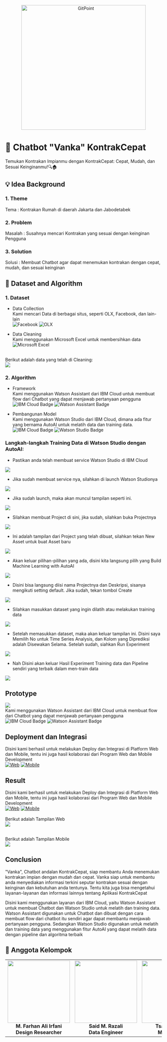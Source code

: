 
<p align="center">
  <a href="https://gitpoint.co/">
    <img alt="GitPoint" title="GitPoint" src="https://drive.google.com/uc?export=view&id=1fTUyZ-oGF5RM7soIQlG9N7RrQXxX4b5f" width="400" height"400">
  </a>
</p>

# 🤖 Chatbot "Vanka" KontrakCepat 

Temukan Kontrakan Impianmu dengan KontrakCepat: Cepat, Mudah, dan Sesuai Keinginanmu!🔍🏠
## 💡 Idea Background

### 1. Theme
Tema : Kontrakan Rumah di daerah Jakarta dan Jabodetabek

### 2. Problem
Masalah : Susahnya mencari Kontrakan yang sesuai dengan keinginan Pengguna

### 3. Solution
Solusi : Membuat Chatbot agar dapat menemukan kontrakan dengan cepat, mudah, dan sesuai keinginan

## 📱 Dataset and Algorithm

### 1. Dataset
- Data Collection      
Kami mencari Data di berbagai situs, seperti OLX, Facebook, dan lain-lain <br />
![Facebook](https://img.shields.io/badge/Facebook-%231877F2.svg?style=for-the-badge&logo=Facebook&logoColor=white)
![OLX](https://img.shields.io/badge/OLX-%23E20000.svg?style=for-the-badge&logo=OLX&logoColor=white)

- Data Cleaning <br />
Kami menggunakan Microsoft Excel untuk membersihkan data <br />
 ![Microsoft Excel](https://img.shields.io/badge/Microsoft_Excel-217346?style=for-the-badge&logo=microsoft-excel&logoColor=white)
<br>
Berikut adalah data yang telah di Cleaning:  <br />
<img src="https://drive.google.com/uc?export=view&id=1XXUxehZmTAvyY0A_WGqUD46hPCTXPGro">






### 2. Algorithm

- Framework <br />
Kami menggunakan Watson Assistant dari IBM Cloud untuk membuat flow dari Chatbot yang dapat menjawab pertanyaan pengguna <br />
![IBM Cloud Badge](https://img.shields.io/badge/IBM%20Cloud-%230077B5.svg?style=for-the-badge&logo=IBM&logoColor=white)
![Watson Assistant Badge](https://img.shields.io/badge/Watson%20Assistant-%236B3EFA.svg?style=for-the-badge&logo=IBMWatson&logoColor=white)


- Pembangunan Model <br />
Kami menggunakan Watson Studio dari IBM Cloud, dimana ada fitur yang bernama AutoAI untuk melatih data dan training data.
![IBM Cloud Badge](https://img.shields.io/badge/IBM%20Cloud-%230077B5.svg?style=for-the-badge&logo=IBM&logoColor=white)
![Watson Studio Badge](https://img.shields.io/badge/Watson%20Studio-%234CAF50.svg?style=for-the-badge&logo=IBM&logoColor=white)


### Langkah-langkah Training Data di Watson Studio dengan AutoAI: 
- Pastikan anda telah membuat service Watson Studio di IBM Cloud 
<img src="https://drive.google.com/uc?export=view&id=1_GIcqlA3LtY96uRJvhvxoxP0PrORSfnH">


- Jika sudah membuat service nya, silahkan di launch Watson Studionya 
<img src="https://drive.google.com/uc?export=view&id=1uInSVCCEQbLYcLBb6eVgmQzt3Fo6ygVP">

- Jika sudah launch, maka akan muncul tampilan seperti ini.
<img src="https://drive.google.com/uc?export=view&id=1rltnfEuLnWk-b37Q8NHp1cgY8tdZh-Fm">

- Silahkan membuat Project di sini, jika sudah, silahkan buka Projectnya 
<img src="https://drive.google.com/uc?export=view&id=1lLIKfL-uqcqgPCMs7ib47NCjbX9yTje0">

- Ini adalah tampilan dari Project yang telah dibuat, silahkan tekan New Asset untuk buat Asset baru
<img src="https://drive.google.com/uc?export=view&id=1DeCgBmKVaKaBT_SJnx8C-8oPic4epLAy">

- Akan keluar pilihan-pilihan yang ada, disini kita langsung pilih yang Build Machine Learning with AutoAI
<img src="https://drive.google.com/uc?export=view&id=1qistraTPr_bxxmbpazeMDO0umbke08p-">

- Disini bisa langsung diisi nama Projectnya dan Deskripsi, sisanya mengikuti setting default. Jika sudah, tekan tombol Create 
<img src="https://drive.google.com/uc?export=view&id=1IVSgzSkypaMiGOSoU9LQKH1S1dxecah7">

- Silahkan masukkan dataset yang ingin dilatih atau melakukan training data
<img src="https://drive.google.com/uc?export=view&id=1HKtW1q9MITQuP16OWcPy_ktCx9lf8gHe">

- Setelah memasukkan dataset, maka akan keluar tampilan ini. Disini saya Memilih No untuk Time Series Analysis, dan Kolom yang Diprediksi adalah Disewakan Selama. Setelah sudah, siahkan Run Experiment
<img src="https://drive.google.com/uc?export=view&id=137Dn7PpF-K7pcD5V9zn0yqsHSYm0girn">

- Nah Disini akan keluar Hasil Experiment Training data dan Pipeline sendiri yang terbaik dalam men-train data
<img src="https://drive.google.com/uc?export=view&id=1fPaBOlQi54L_qxHEVeY0sPTlIaKHqGF5">


## Prototype
<img src="https://drive.google.com/uc?export=view&id=1nKUtMACImniXqdYGbJSPxl6ElTir1ZJM"> <br />
Kami menggunakan Watson Assistant dari IBM Cloud untuk membuat flow dari Chatbot yang dapat menjawab pertanyaan pengguna <br />
![IBM Cloud Badge](https://img.shields.io/badge/IBM%20Cloud-%230077B5.svg?style=for-the-badge&logo=IBM&logoColor=white)
![Watson Assistant Badge](https://img.shields.io/badge/Watson%20Assistant-%236B3EFA.svg?style=for-the-badge&logo=IBMWatson&logoColor=white)




## Deployment dan Integrasi
Disini kami berhasil untuk melakukan Deploy dan Integrasi di Platform Web dan Mobile, tentu ini juga hasil kolaborasi dari Program Web dan Mobile Development <br />
[![Web](https://img.shields.io/badge/Web-Development-blue?style=for-the-badge&logo=html5)](https://github.com/username/repository)
[![Mobile](https://img.shields.io/badge/Mobile-Development-green?style=for-the-badge&logo=android)](https://github.com/username/repository)




## Result
Disini kami berhasil untuk melakukan Deploy dan Integrasi di Platform Web dan Mobile, tentu ini juga hasil kolaborasi dari Program Web dan Mobile Development <br />
[![Web](https://img.shields.io/badge/Web-Development-blue?style=for-the-badge&logo=html5)](https://github.com/username/repository)
[![Mobile](https://img.shields.io/badge/Mobile-Development-green?style=for-the-badge&logo=android)](https://github.com/username/repository)
<br />
<br />
Berikut adalah Tampilan Web  <br />
<img src="https://drive.google.com/uc?export=download&id=1Nivx71J8c86md0aHOJtK_KHVrM1vND5M">

<br>
Berikut adalah Tampilan Mobile  <br />
<img src="https://drive.google.com/uc?export=download&id=1-9U8wCe0wiSMoq4VxQyh-mwHcsdvcfun">

## Conclusion
"Vanka", Chatbot andalan KontrakCepat, siap membantu Anda menemukan kontrakan impian dengan mudah dan cepat. Vanka siap untuk membantu anda menyediakan informasi terkini seputar kontrakan sesuai dengan keinginan dan kebutuhan anda tentunya. Tentu kita juga bisa mengetahui layanan-layanan dan informasi lainnya tentang Aplikasi KontrakCepat

Disini kami menggunakan layanan dari IBM Cloud, yaitu Watson Assistant untuk membuat Chatbot dan Watson Studio untuk melatih dan training data. Watson Assistant digunakan untuk Chatbot dan dibuat dengan cara membuat flow dari chatbot itu sendiri agar dapat membantu menjawab pertanyaan pengguna. Sedangkan Watson Studio digunakan untuk melatih dan training data yang menggunakan fitur AutoAI yang dapat melatih data dengan pipeline dan algoritma terbaik

## 👥 Anggota Kelompok 

<table>
  <tbody>
    <tr>
      <td align="center" valign="top" width="14.28%"><img src="https://media.licdn.com/dms/image/D4E03AQGOtMGV1xJq9w/profile-displayphoto-shrink_200_200/0/1685003285464?e=2147483647&v=beta&t=PSae3hlRVZTvz2HMruH2fV218sQoTUkXd8Z8yOrj2UM" width="200px;"/><br /><b>M. Farhan Ali Irfani</b></a><br /><b>Design Researcher</b></a></td>
     <td align="center" valign="top" width="14.28%"><img src="https://media.licdn.com/dms/image/D4E03AQGOtMGV1xJq9w/profile-displayphoto-shrink_200_200/0/1685003285464?e=2147483647&v=beta&t=PSae3hlRVZTvz2HMruH2fV218sQoTUkXd8Z8yOrj2UM" width="200px;"/><br /><b>Said M. Razali</b></a><br /><b>Data Engineer</b></a></td>
     <td align="center" valign="top" width="14.28%"><img src="https://media.licdn.com/dms/image/D4E03AQH5sK_AgmptvQ/profile-displayphoto-shrink_200_200/0/1689647671262?e=2147483647&v=beta&t=CI9g_NYOV_kBl_caJCJBxlXL8ujVfOIo6ZrpktFZuVo" width="200px;"/><br /><b>Tsaqif Luthfan</b></a><br /><b>ML Engineer</b></a></td>
     <td align="center" valign="top" width="14.28%"><img src="https://media.licdn.com/dms/image/D4E03AQGOtMGV1xJq9w/profile-displayphoto-shrink_200_200/0/1685003285464?e=2147483647&v=beta&t=PSae3hlRVZTvz2HMruH2fV218sQoTUkXd8Z8yOrj2UM" width="200px;"/><br /><b>Tommy Theonanda</b></a><br /><b>ML Ops</b></a></td>
    </tr>


